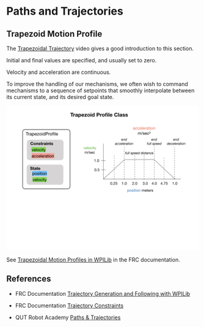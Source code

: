# Paths and Trajectories

## <a name="trapezoidProfile"></a>Trapezoid Motion Profile
<!-- Controller Hierarchy Kelly Ch 7.1.1.3 create diagram... -->

The [Trapezoidal Trajectory](https://robotacademy.net.au/masterclass/paths-and-trajectories/?lesson=112) video gives a good introduction to this section.

Initial and final values are specified, and usually set to zero.

Velocity and acceleration are continuous.

To improve the handling of our mechanisms, we often wish to command mechanisms to a sequence of setpoints that smoothly interpolate between its current state, and its desired goal state.

![Trapezoid Profile](../../images/FRCDynamics/FRCDynamics.003.jpeg)

See [Trapezoidal Motion Profiles in WPILib](https://docs.wpilib.org/en/stable/docs/software/advanced-controls/controllers/trapezoidal-profiles.html) in the FRC documentation.


<!-- ## <a name="trajectories"></a>Multi-Dimensional Trajectories -->


## References
- FRC Documentation [Trajectory Generation and Following with WPILib](https://docs.wpilib.org/en/latest/docs/software/advanced-controls/trajectories/index.html)

- FRC Documentation [Trajectory Constraints](https://docs.wpilib.org/en/latest/docs/software/advanced-controls/trajectories/constraints.html)

- QUT Robot Academy [Paths & Trajectories](https://robotacademy.net.au/masterclass/paths-and-trajectories/)

<!-- <h3><span style="float:left">
<a href="LQR">Previous</a></span>
<span style="float:right">
<a href="controlIndex">Back</a></span></h3> -->